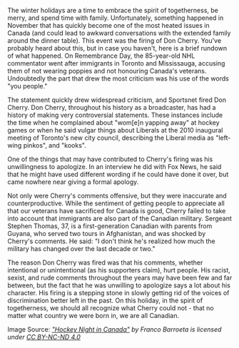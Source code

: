 
The winter holidays are a time to embrace the spirit of togetherness, be
merry, and spend time with family. Unfortunately, something happened in
November that has quickly become one of the most heated issues in Canada
(and could lead to awkward conversations with the extended family around
the dinner table). This event was the firing of Don Cherry. You've
probably heard about this, but in case you haven't, here is a brief
rundown of what happened. On Remembrance Day, the 85-year-old NHL
commentator went after immigrants in Toronto and Mississauga, accusing
them of not wearing poppies and not honouring Canada's veterans.
Undoubtedly the part that drew the most criticism was his use of the
words "you people."

The statement quickly drew widespread criticism, and Sportsnet fired Don
Cherry. Don Cherry, throughout his history as a broadcaster, has had a
history of making very controversial statements. These instances include
the time when he complained about "wom\[e\]n yapping away" at hockey
games or when he said vulgar things about Liberals at the 2010 inaugural
meeting of Toronto's new city council, describing the Liberal media as
"left-wing pinkos", and "kooks".

One of the things that may have contributed to Cherry's firing was his
unwillingness to apologize. In an interview he did with Fox News, he
said that he might have used different wording if he could have done it
over, but came nowhere near giving a formal apology.

Not only were Cherry's comments offensive, but they were inaccurate and
counterproductive. While the sentiment of getting people to appreciate
all that our veterans have sacrificed for Canada is good, Cherry failed
to take into account that immigrants are also part of the Canadian
military. Sergeant Stephen Thomas, 37, is a first-generation Canadian
with parents from Guyana, who served two tours in Afghanistan, and was
shocked by Cherry's comments. He said: "I don't think he's realized how
much the military has changed over the last decade or two."

The reason Don Cherry was fired was that his comments, whether
intentional or unintentional (as his supporters claim), hurt people. His
racist, sexist, and rude comments throughout the years may have been few
and far between, but the fact that he was unwilling to apologize says a
lot about his character. His firing is a stepping stone in slowly
getting rid of the voices of discrimination better left in the past. On
this holiday, in the spirit of togetherness, we should all recognize
what Cherry could not - that no matter what country we were born in, we
are all Canadian.

Image Source: *[\"Hockey Night in
Canada\"](https://www.behance.net/gallery/3455711/Hockey-Night-in-Canada)
by Franco Barroeta is licensed under [CC BY-NC-ND 4.0
](https://creativecommons.org/licenses/by-nc-nd/4.0/?ref=ccsearch&atype=rich)*
